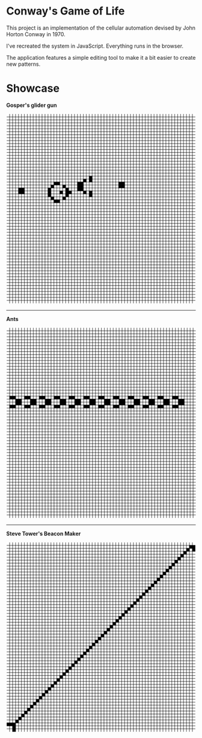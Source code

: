 # Conway's Game of Life

This project is an implementation of the cellular automation devised by John Horton Conway in 1970.

I've recreated the system in JavaScript. Everything runs in the browser.

The application features a simple editing tool to make it a bit easier to create new patterns.

# Showcase

**Gosper's glider gun**

![Gosper's Glider Gun](./media/gosper_glider_gun.gif)

---
**Ants**

![Ants](./media/ants.gif)

---
**Steve Tower's Beacon Maker**

![Steve Tower's Beacon Maker](./media/steve_tower_beacon_maker.gif)
